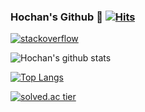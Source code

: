 ### Hochan's Github 👋 [![Hits](https://hits.seeyoufarm.com/api/count/incr/badge.svg?url=https%3A%2F%2Fgithub.com%2Fhochan222%2F&count_bg=%2379C83D&title_bg=%23555555&icon=&icon_color=%23E7E7E7&title=hits&edge_flat=false)](https://hits.seeyoufarm.com)

[![stackoverflow](https://img.shields.io/badge/StackOverFlow-black?logo=stackoverflow)](https://stackoverflow.com/users/9591511/hochan)

![Hochan's github stats](https://github-readme-stats.vercel.app/api?username=hochan222&show_icons=true)

[![Top Langs](https://github-readme-stats.vercel.app/api/top-langs/?username=hochan222)](https://github.com/anuraghazra/github-readme-stats)

[![solved.ac tier](http://mazassumnida.wtf/api/generate_badge?boj=egas)](https://solved.ac/egas)

<!--
**hochan222/hochan222** is a ✨ _special_ ✨ repository because its `README.md` (this file) appears on your GitHub profile.

Here are some ideas to get you started:

- 🔭 I’m currently working on ...
- 🌱 I’m currently learning ...
- 👯 I’m looking to collaborate on ...
- 🤔 I’m looking for help with ...
- 💬 Ask me about ...
- 📫 How to reach me: ...
- 😄 Pronouns: ...
- ⚡ Fun fact: ...
-->
